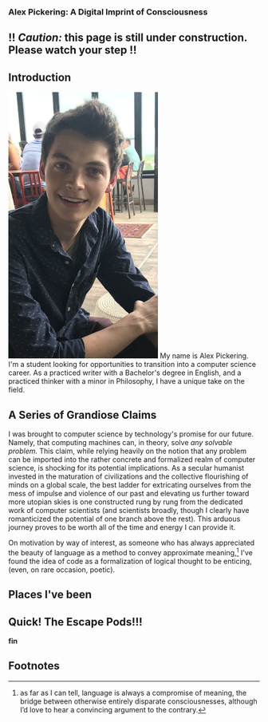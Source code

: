 ### Alex Pickering: A Digital Imprint of Consciousness

## !! _Caution:_ this page is still under construction. Please watch your step !!

## Introduction

<!-- ![profile_pic.png](img/profile_pic.PNG=168x300) -->
<img src="img/profile_pic.PNG" width="300"/>
My name is Alex Pickering. I'm a student looking for opportunities to transition into a computer science career. As a practiced writer with a Bachelor's degree in English, and a practiced thinker with a minor in Philosophy, I have a unique take on the field. 

## A Series of Grandiose Claims

I was brought to computer science by technology's promise for our future. Namely, that computing machines can, in theory, solve _any solvable problem._ This claim, while relying heavily on the notion that any problem can be imported into the rather concrete and formalized realm of computer science, is shocking for its potential implications. As a secular humanist invested in the maturation of civilizations and the collective flourishing of minds on a global scale, the best ladder for extricating ourselves from the mess of impulse and violence of our past and elevating us further toward more utopian skies is one constructed rung by rung from the dedicated work of computer scientists (and scientists broadly, though I clearly have romanticized the potential of one branch above the rest). This arduous journey proves to be worth all of the time and energy I can provide it.

On motivation by way of interest, as someone who has always appreciated the beauty of language as a method to convey approximate meaning,[^1] I've found the idea of code as a formalization of logical thought to be enticing, (even, on rare occasion, poetic).


 



[^1]: as far as I can tell, language is always a compromise of meaning, the bridge between otherwise entirely disparate consciousnesses, although I’d love to hear a convincing argument to the contrary.

## Places I've been



## Quick! The Escape Pods!!!


__fin__


## Footnotes
